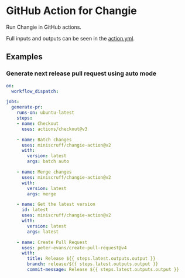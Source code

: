 # GitHub Action for Changie

Run Changie in GitHub actions.

Full inputs and outputs can be seen in the [action.yml](./action.yml).

## Examples

### Generate next release pull request using auto mode
```yaml
on:
  workflow_dispatch:

jobs:
  generate-pr:
    runs-on: ubuntu-latest
    steps:
    - name: Checkout
      uses: actions/checkout@v3

    - name: Batch changes
      uses: miniscruff/changie-action@v2
      with:
        version: latest
        args: batch auto

    - name: Merge changes
      uses: miniscruff/changie-action@v2
      with:
        version: latest
        args: merge

    - name: Get the latest version
      id: latest
      uses: miniscruff/changie-action@v2
      with:
        version: latest
        args: latest

    - name: Create Pull Request
      uses: peter-evans/create-pull-request@v4
      with:
        title: Release ${{ steps.latest.outputs.output }}
        branch: release/${{ steps.latest.outputs.output }}
        commit-message: Release ${{ steps.latest.outputs.output }}
```
